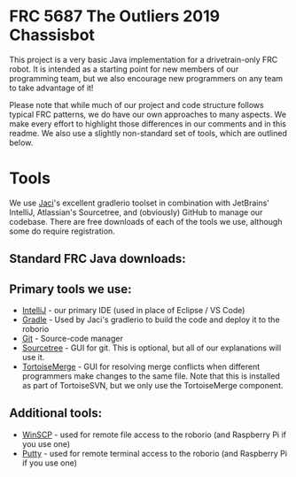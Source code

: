 FRC 5687 The Outliers 2019 Chassisbot
===

This project is a very basic Java implementation for a drivetrain-only FRC robot.  It is intended as a starting point for new members of our programming team, but we also encourage new programmers on any team to take advantage of it!

Please note that while much of our project and code structure follows typical FRC patterns, we do have our own approaches to many aspects.  We make every effort to highlight those differences in our comments and in this readme.  We also use a slightly non-standard set of tools, which are outlined below.

Tools
===
We use [Jaci](https://github.com/JacisNonsense)'s excellent gradlerio toolset in combination with JetBrains' IntelliJ, Atlassian's Sourcetree, and (obviously) GitHub to manage our codebase.  There are free downloads of each of the tools we use, although some do require registration.

Standard FRC Java downloads:
---
Primary tools we use:
---
- [IntelliJ](https://www.jetbrains.com/idea/download/) - our primary IDE (used in place of Eclipse / VS Code)  
- [Gradle](https://gradle.org/releases/) - Used by Jaci's gradlerio to build the code and deploy it to the roborio  
- [Git](https://git-scm.com/downloads) - Source-code manager  
- [Sourcetree](https://www.sourcetreeapp.com/) - GUI for git.  This is optional, but all of our explanations will use it.  
- [TortoiseMerge](https://tortoisesvn.net/downloads.html) - GUI for resolving merge conflicts when different programmers make changes to the same file.  Note that this is installed as part of TortoiseSVN, but we only use the TortoiseMerge component.  

Additional tools:  
---
- [WinSCP](https://tortoisesvn.net/downloads.html) - used for remote file access to the roborio (and Raspberry Pi if you use one)  
- [Putty](https://www.putty.org/) - used for remote terminal access to the roborio (and Raspberry Pi if you use one)  
